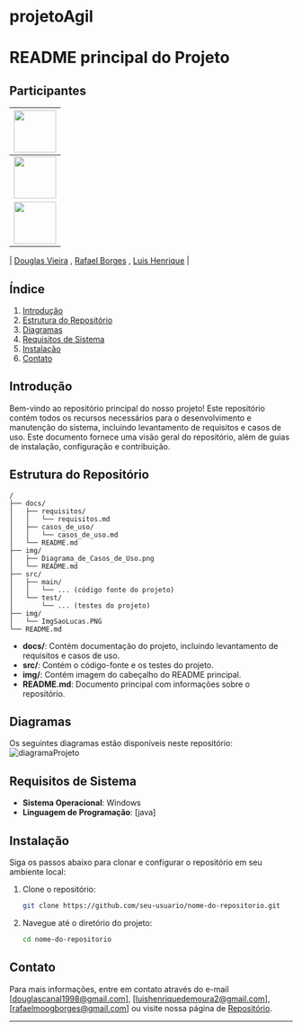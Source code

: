 # projetoAgil

# README principal do Projeto




## Participantes

| [<img src="https://avatars.githubusercontent.com/u/130025057?s=400&u=f96f391fe5b875750f59ae9e4f601eaed19b9a33&v=4" width="75px"/>](https://github.com/DouglasVbr ) |
| :------------------------------------------------------------------------------------------------------------------------: |
| [<img src="https://github.com/DouglasVbr/projetoAgil/assets/130025057/53ac5c43-b122-49e8-9455-ef9363082373" width="75px"/>](https://github.com/rafawkkj ) |
| [<img src="https://github.com/DouglasVbr/projetoAgil/assets/130025057/7c0261ce-7768-4f61-b908-3dc38b9ea67f" width="75px"/>](https://github.com/luishq ) |

| [Douglas Vieira](https://github.com/DouglasVbr) , [Rafael Borges](https://github.com/rafawkkj) , [Luis Henrique](https://github.com/luishq) |






## Índice

1. [Introdução](#introdução)
2. [Estrutura do Repositório](#estrutura-do-repositório)
3. [Diagramas](#diagramas)
4. [Requisitos de Sistema](#requisitos-de-sistema)
5. [Instalação](#instalação)
6. [Contato](#contato)

## Introdução

Bem-vindo ao repositório principal do nosso projeto! Este repositório contém todos os recursos necessários para o desenvolvimento e manutenção do sistema, incluindo levantamento de requisitos e casos de uso. Este documento fornece uma visão geral do repositório, além de guias de instalação, configuração e contribuição.

## Estrutura do Repositório

```
/
├── docs/
│   ├── requisitos/
│   │   └── requisitos.md
│   ├── casos_de_uso/
│   │   └── casos_de_uso.md
│   └── README.md
├── img/
│   ├── Diagrama_de_Casos_de_Uso.png
│   └── README.md
├── src/
│   ├── main/
│   │   └── ... (código fonte do projeto)
│   └── test/
│       └── ... (testes do projeto)
├── img/
│   └── ImgSaoLucas.PNG
└── README.md

```

- **docs/**: Contém documentação do projeto, incluindo levantamento de requisitos e casos de uso.
- **src/**: Contém o código-fonte e os testes do projeto.
- **img/**: Contém imagem do cabeçalho do README principal.
- **README.md**: Documento principal com informações sobre o repositório.

## Diagramas

Os seguintes diagramas estão disponíveis neste repositório:
![diagramaProjeto](https://github.com/DouglasVbr/projetoAgil/assets/130025057/54d4cf05-638e-4fa6-89b6-7348044dad6a)


## Requisitos de Sistema

- **Sistema Operacional**: Windows
- **Linguagem de Programação**: [java]


## Instalação

Siga os passos abaixo para clonar e configurar o repositório em seu ambiente local:

1. Clone o repositório:
   ```bash
   git clone https://github.com/seu-usuario/nome-do-repositorio.git
   ```
2. Navegue até o diretório do projeto:
   ```bash
   cd nome-do-repositorio
   ```


## Contato

Para mais informações, entre em contato através do e-mail [douglascanal1998@gmail.com],
[luishenriquedemoura2@gmail.com],
[rafaelmoogborges@gmail.com] ou visite nossa página de [Repositório](https://github.com/DouglasVbr/projetoAgil).

---
